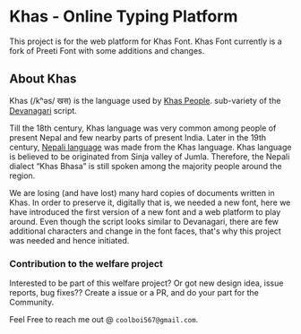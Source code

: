 # Khas - Online Typing Platform
This project is for the web platform for Khas Font. Khas Font currently is a fork of Preeti Font with some additions and changes.


## About Khas
Khas (/kʰəs/ खस) is the language used by [Khas People](https://en.wikipedia.org/wiki/Khas_people "Khas People"). sub-variety of the [Devanagari](https://en.wikipedia.org/wiki/Devanagari "Devanagari") script.

Till the 18th century, Khas language was very common among people of present Nepal and few nearby parts of present India. Later in the 19th century, [Nepali language](https://en.wikipedia.org/wiki/Nepali_language "Nepali") was made from the Khas language. Khas language is believed to be originated from Sinja valley of Jumla. Therefore, the Nepali dialect “Khas Bhasa” is still spoken among the majority people around the region.

We are losing (and have lost) many hard copies of documents written in Khas. In order to preserve it, digitally that is, we needed a new font, here we have introduced the first version of a new font and a web platform to play around. Even though the script looks similar to Devanagari, there are few additional characters and change in the font faces, that's why this project was needed and hence initiated.


### Contribution to the welfare project
Interested to be part of this welfare project? Or got new design idea, issue reports, bug fixes?? Create a issue or a PR, and do your part for the Community.

Feel Free to reach me out @ `coolboi567@gmail.com`.